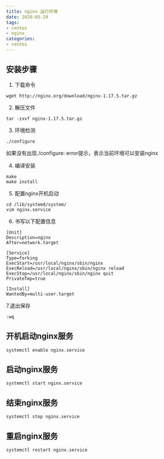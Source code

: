 ```yaml
---
title: nginx 运行环境 
date: 2020-05-29
tags:
- centos
- nginx
categories:
- centos
---
```


####       

## 安装步骤

1. 下载命令

```shell
wget http://nginx.org/download/nginx-1.17.5.tar.gz
```

2. 解压文件

```shell
tar -zxvf nginx-1.17.5.tar.gz  
```

3. 环境检测

```shell
./configure
```

如果没有出现./configure: error提示，表示当前环境可以安装nginx

4. 编译安装

```shell
make
make install
```

5. 配置nginx开机启动

```shell
cd /lib/systemd/system/
vim nginx.service
```

6. 书写以下配置信息

```shell
[Unit]
Description=nginx 
After=network.target 
   
[Service] 
Type=forking 
ExecStart=/usr/local/nginx/sbin/nginx
ExecReload=/usr/local/nginx/sbin/nginx reload
ExecStop=/usr/local/nginx/sbin/nginx quit
PrivateTmp=true 
   
[Install] 
WantedBy=multi-user.target
```

7.退出保存

```shell
:wq
```

## 开机启动nginx服务

```shell
systemctl enable nginx.service
```

## 启动nginx服务

```shell
systemctl start nginx.service
```

## 结束nginx服务

```shell
systemctl stop nginx.service 
```

## 重启nginx服务

```shell
systemctl restart nginx.service 
```